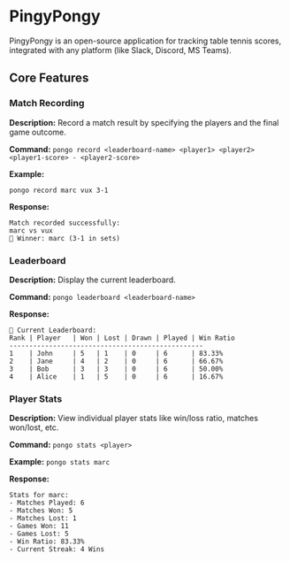 # PingyPongy

PingyPongy is an open-source application for tracking table tennis scores, integrated with any platform (like Slack, Discord, MS Teams).

## Core Features

### Match Recording

**Description:** Record a match result by specifying the players and the final game outcome.

**Command:** `pongo record <leaderboard-name> <player1> <player2> <player1-score> - <player2-score>`

**Example:**

```
pongo record marc vux 3-1
```

**Response:**

```
Match recorded successfully:
marc vs vux
🎉 Winner: marc (3-1 in sets)
```

### Leaderboard

**Description:** Display the current leaderboard.

**Command:** `pongo leaderboard <leaderboard-name>`

**Response:**

```
🏓 Current Leaderboard:
Rank | Player   | Won | Lost | Drawn | Played | Win Ratio
-------------------------------------------------
1    | John     | 5   | 1    | 0     | 6      | 83.33%
2    | Jane     | 4   | 2    | 0     | 6      | 66.67%
3    | Bob      | 3   | 3    | 0     | 6      | 50.00%
4    | Alice    | 1   | 5    | 0     | 6      | 16.67%
```

### Player Stats

**Description:** View individual player stats like win/loss ratio, matches won/lost, etc.

**Command:** `pongo stats <player>`

**Example:** `pongo stats marc`

**Response:**

```
Stats for marc:
- Matches Played: 6
- Matches Won: 5
- Matches Lost: 1
- Games Won: 11
- Games Lost: 5
- Win Ratio: 83.33%
- Current Streak: 4 Wins
```
